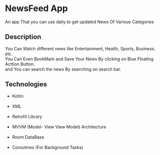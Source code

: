 # NewsFeed App
 
  An app That you can use daily to get updated News Of Various Categories
  
## Description

You Can Watch different news like Entertainment, Health, Sports, Business. etc.<br>
You Can Even BookMark and Save Your News By clicking on Blue Floating Acttion Button.<br>
and You can search the news By searching on search bar.<br>

## Technologies

 - Kotlin <br><br>
 - XML  <br><br>
 - Retrofit Library <br><br> 
 - MVVM (Model- View View Model) Architecture<br><BR>
 - Room DataBase<br><br>
 - Coroutines (For Background Tasks)

